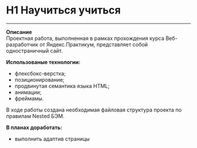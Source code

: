 # H1 Научиться учиться  
------------------------  
**Описание**  
Проектная работа, выполненная в рамках прохождения курса Веб-разработчик от Яндекс.Практикум, представляет собой одностраничный сайт.  

**Использованые технологии:** 
* флексбокс-верстка;  
* позиционирование;  
* продвинутая семантика языка HTML;  
* анимации;  
* фреймамы.  
  
В ходе работы создана необходимая файловая структура проекта по правилам Nested БЭМ.  
  
**В планах доработать:**
* выполнить адаптив страницы
